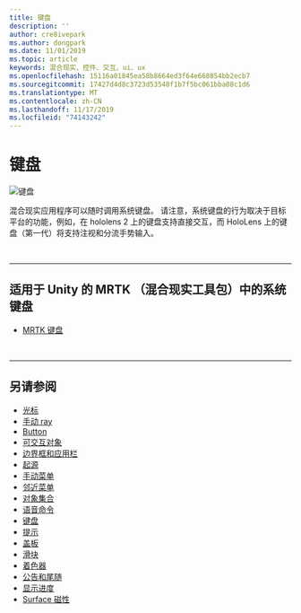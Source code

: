 ```yaml
---
title: 键盘
description: ''
author: cre8ivepark
ms.author: dongpark
ms.date: 11/01/2019
ms.topic: article
keywords: 混合现实、控件、交互、ui、ux
ms.openlocfilehash: 15116a01845ea58b8664ed3f64e668854bb2ecb7
ms.sourcegitcommit: 17427d4d8c3723d53540f1b7f5bc061bba08c1d6
ms.translationtype: MT
ms.contentlocale: zh-CN
ms.lasthandoff: 11/17/2019
ms.locfileid: "74143242"
---
```

# <a name="keyboard"></a>键盘

![键盘](images/UX/UX_Hero_Keyboard.jpg)

混合现实应用程序可以随时调用系统键盘。 请注意，系统键盘的行为取决于目标平台的功能，例如，在 hololens 2 上的键盘支持直接交互，而 HoloLens 上的键盘（第一代）将支持注视和分流手势输入。


<br>

---

## <a name="system-keyboard-in-mrtkmixed-reality-toolkit-for-unity"></a>适用于 Unity 的 MRTK （混合现实工具包）中的系统键盘

* [MRTK 键盘](https://microsoft.github.io/MixedRealityToolkit-Unity/Documentation/README_SystemKeyboard.html)

<br>

---

## <a name="see-also"></a>另请参阅

* [光标](cursors.md)
* [手动 ray](point-and-commit.md)
* [Button](button.md)
* [可交互对象](interactable-object.md)
* [边界框和应用栏](app-bar-and-bounding-box.md)
* [起源](direct-manipulation.md)
* [手动菜单](hand-menu.md)
* [邻近菜单](near-menu.md)
* [对象集合](object-collection.md)
* [语音命令](voice-input.md)
* [键盘](keyboard.md)
* [提示](tooltip.md)
* [盖板](slate.md)
* [滑块](slider.md)
* [着色器](shader.md)
* [公告和尾随](billboarding-and-tag-along.md)
* [显示进度](progress.md)
* [Surface 磁性](surface-magnetism.md)

